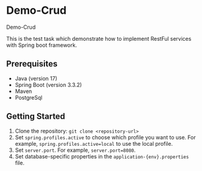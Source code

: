 
# Demo-Crud
Demo-Crud

This is the test task which demonstrate how to implement RestFul services with Spring boot framework.

## Prerequisites

- Java (version 17)
- Spring Boot (version 3.3.2)
- Maven
- PostgreSql

## Getting Started

1. Clone the repository: `git clone <repository-url>`
2. Set `spring.profiles.active` to choose which profile you want to use. For example, `spring.profiles.active=local` to use the local profile.
3. Set `server.port`. For example, `server.port=8080`.
4. Set database-specific properties in the `application-{env}.properties` file.
